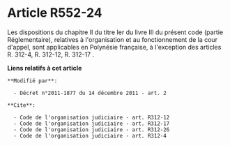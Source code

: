 # Article R552-24

Les dispositions du chapitre II du titre Ier du livre III du présent code (partie Réglementaire), relatives à l'organisation
et au fonctionnement de la cour d'appel, sont applicables en Polynésie française, à l'exception des articles R. 312-4, R.
312-12, R. 312-17
 .

**Liens relatifs à cet article**

	**Modifié par**:

	  - Décret n°2011-1877 du 14 décembre 2011 - art. 2

	**Cite**:

	  - Code de l'organisation judiciaire - art. R312-12
	  - Code de l'organisation judiciaire - art. R312-17
	  - Code de l'organisation judiciaire - art. R312-26
	  - Code de l'organisation judiciaire - art. R312-4
